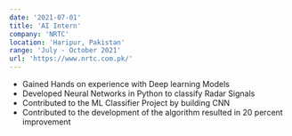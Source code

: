 ```yaml
---
date: '2021-07-01'
title: 'AI Intern'
company: 'NRTC'
location: 'Haripur, Pakistan'
range: 'July - October 2021'
url: 'https://www.nrtc.com.pk/'
---
```


- Gained Hands on experience with Deep learning Models
- Developed Neural Networks in Python to classify Radar Signals
- Contributed to the ML Classifier Project by building CNN
- Contributed to the development of the algorithm resulted in 20 percent improvement
